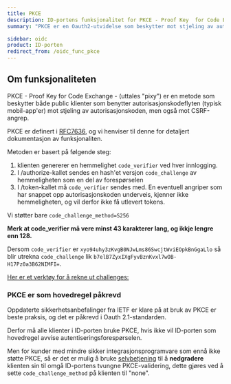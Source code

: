 ```yaml
---
title: PKCE
description: ID-portens funksjonalitet for PKCE - Proof Key  for Code Exchange
summary: "PKCE er en Oauth2-utvidelse som beskytter mot stjeling av autorisasjonkoden"

sidebar: oidc
product: ID-porten
redirect_from: /oidc_func_pkce
---
```


## Om funksjonaliteten

PKCE - Proof Key  for Code Exchange - (uttales "pixy") er en metode som beskytter både public klienter som benytter autorisasjonskodeflyten (typisk mobil-app'er) mot stjeling av autorisasjonskoden, men også mot CSRF-angrep.


PKCE er definert i [RFC7636](https://tools.ietf.org/html/rfc7636), og vi henviser til denne for detaljert dokumentasjon av funksjonaliten.

Metoden er basert på  følgende steg:

1. klienten genererer en hemmelighet `code_verifier` ved hver innlogging.  
2. I /authorize-kallet sendes en hash'et versjon `code_challenge` av hemmeligheten som en del av forespørselen
3. I /token-kallet må `code_verifier` sendes med. En eventuell angriper som har snappet opp autorisasjonskoden underveis, kjenner ikke hemmeligheten, og vil derfor ikke få utlevert tokens.

Vi støtter bare `code_challenge_method=S256`

**Merk at code_verifier må vere minst 43 karakterer lang, og ikkje lengre enn 128.**

Dersom `code_verifier` er `xyo94uhy3zKvgB0NJwLms86SwcjtWviEOpkBnGgaLlo` så blir utrekna `code_challenge` lik `b7elB7ZyxIXgFyvBznKvxl7wOB-H17Pz0a3B62NIMFI=`.

[Her er et verktøy for å rekne ut challenges:](https://gist.github.com/tonyxu-io/21eb57ab2a4aeb2a3ee10f77542abe64)


### PKCE er som hovedregel påkrevd

Oppdaterte sikkerhetsanbefalinger fra IETF er klare på at bruk av PKCE er beste praksis, og det er påkrevd i Oauth 2.1-standarden.

Derfor må alle klienter i ID-porten bruke PKCE, hvis ikke vil ID-porten som hovedregel avvise autentiseringsforespørselen.  

Men for kunder med mindre sikker integrasjonsprogramvare som ennå ikke støtte PKCE, så er det er mulig å bruke [selvbetjening]({{site.baseurl}}/docs/idporten/oidc/oidc_func_clientreg.html) til å **nedgradere** klienten sin til omgå ID-portens tvungne PKCE-validering, dette gjøres ved å sette `code_challenge_method` på klienten til "none".
